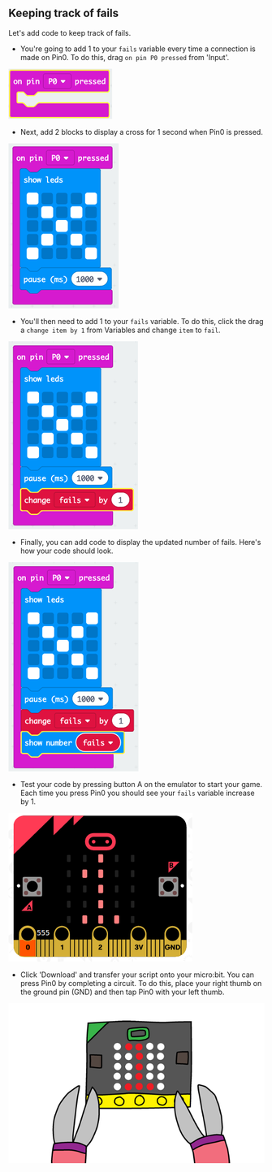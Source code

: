 ## Keeping track of fails

Let's add code to keep track of fails.

+ You're going to add 1 to your `fails` variable every time a connection is made on Pin0. To do this, drag `on pin P0 pressed` from 'Input'.

![screenshot](images/frustration-pressPin0.png)

+ Next, add 2 blocks to display a cross for 1 second when Pin0 is pressed.

![знімок екрану](images/frustration-pin0-x.png)

+ You'll then need to add 1 to your `fails` variable. To do this, click the drag a `change item by 1` from Variables and change `item` to `fail`. 

![скріншот](images/frustration-pin0-fails.png)

+ Finally, you can add code to display the updated number of fails. Here's how your code should look.

![скріншот](images/frustration-pin0-code.png)

+ Test your code by pressing button A on the emulator to start your game. Each time you press Pin0 you should see your `fails` variable increase by 1.

![скріншот](images/frustration-pin0-test.png)

+ Click 'Download' and transfer your script onto your micro:bit. You can press Pin0 by completing a circuit. To do this, place your right thumb on the ground pin (GND) and then tap Pin0 with your left thumb.

![скріншот](images/frustration-pin0-compile.png)